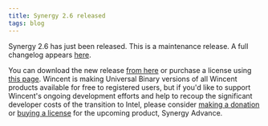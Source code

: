 ```yaml
---
title: Synergy 2.6 released
tags: blog
---
```


Synergy 2.6 has just been released. This is a maintenance release. A full changelog appears [here](http://typechecked.net/a/products/synergy-classic/history/).

You can download the new release [from here](http://typechecked.net/download.php?item=Synergy.dmg) or purchase a license using [this page](https://typechecked.net/a/products/synergy-classic/purchase/). Wincent is making Universal Binary versions of all Wincent products available for free to registered users, but if you'd like to support Wincent's ongoing development efforts and help to recoup the significant developer costs of the transition to Intel, please consider [making a donation](https://typechecked.net/a/products/synergy-classic/donate/) or [buying a license](https://typechecked.net/a/products/synergy-advance/purchase/) for the upcoming product, Synergy Advance.
